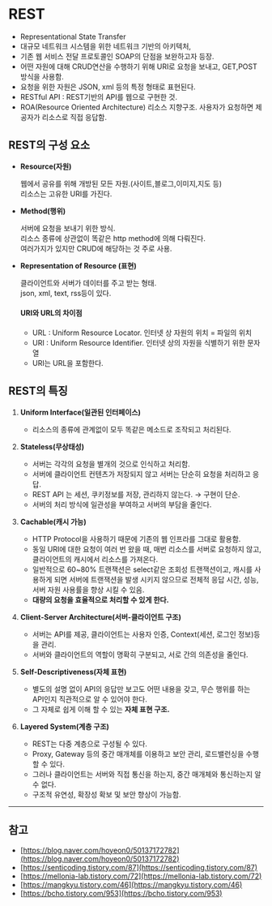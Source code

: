 # REST

- Representational State Transfer
- 대규모 네트워크 시스템을 위한 네트워크 기반의 아키텍처,
- 기존 웹 서비스 전달 프로토콜인 SOAP의 단점을 보완하고자 등장.
- 어떤 자원에 대해 CRUD연산을 수행하기 위해 URI로 요청을 보내고, GET,POST방식을 사용함.
- 요청을 위한 자원은 JSON, xml 등의 특정 형태로 표현된다.
- RESTful API : REST기반의 API를 웹으로 구현한 것.
- ROA(Resource Oriented Architecture) 리소스 지향구조. 사용자가 요청하면 제공자가 리소스로 직접 응답함.


## REST의 구성 요소

- **Resource(자원)**

    웹에서 공유를 위해 개방된 모든 자원.(사이트,블로그,이미지,지도 등)       
    리소스는 고유한 URI를 가진다. 

- **Method(행위)**

    서버에 요청을 보내기 위한 방식.      
    리소스 종류에 상관없이 똑같은 http method에 의해 다뤄진다.        
    여러가지가 있지만 CRUD에 해당하는 것 주로 사용.

- **Representation of Resource (표현)**

    클라이언트와 서버가 데이터를 주고 받는 형태.      
    json, xml, text, rss등이 있다.  

    #### URI와 URL의 차이점

    - URL : Uniform Resource Locator. 인터넷 상 자원의 위치 = 파일의 위치       
    - URI : Uniform Resource Identifier. 인터넷 상의 자원을 식별하기 위한 문자열              
    - URI는 URL을 포함한다. 


## REST의 특징

1. **Uniform Interface(일관된 인터페이스)**
    - 리소스의 종류에 관계없이 모두 똑같은 메소드로 조작되고 처리된다.
    
2. **Stateless(무상태성)**
    - 서버는 각각의 요청을 별개의 것으로 인식하고 처리함.
    - 서버에 클라이언트 컨텐츠가 저장되지 않고 서버는 단순히 요청을 처리하고 응답.
    - REST API 는 세션, 쿠키정보를 저장, 관리하지 않는다. → 구현이 단순.
    - 서버의 처리 방식에 일관성을 부여하고 서버의 부담을 줄인다.
    
3. **Cachable(캐시 가능)**
    - HTTP Protocol을 사용하기 때문에 기존의 웹 인프라를 그대로 활용함.
    - 동일 URI에 대한 요청이 여러 번 왔을 때, 매번 리소스를 서버로 요청하지 않고, 클라이언트의 캐시에서 리소스를 가져온다.
    - 일반적으로 60~80% 트랜잭션은 select같은 조회성 트랜잭션이고, 캐시를 사용하게 되면 서버에 트랜잭션을 발생 시키지 않으므로 전체적 응답 시간, 성능, 서버 자원 사용률을 향상 시킬 수 있음. 
    - **대량의 요청을 효율적으로 처리할 수 있게 한다.**
    
4. **Client-Server Architecture(서버-클라이언트 구조)**
    - 서버는 API를 제공, 클라이언트는 사용자 인증, Context(세션, 로그인 정보)등을 관리.
    - 서버와 클라이언트의 역할이 명확히 구분되고, 서로 간의 의존성을 줄인다.

5. **Self-Descriptiveness(자체 표현)**
    - 별도의 설명 없이 API의 응답만 보고도 어떤 내용을 갖고, 무슨 행위를 하는 API인지 직관적으로 알 수 있어야 한다.
    - 그 자체로 쉽게 이해 할 수 있는 **자체 표현 구조.**

6. **Layered System(계층 구조)**
    - REST는 다중 계층으로 구성될 수 있다.
    - Proxy, Gateway 등의 중간 매개체를 이용하고 보안 관리, 로드밸런싱을 수행 할 수 있다.
    - 그러나 클라이언트는 서버와 직접 통신을 하는지, 중간 매개체와 통신하는지 알 수 없다.
    - 구조적 유연성, 확장성 확보 및 보안 향상이 가능함.

---

## 참고

- [https://blog.naver.com/hoyeon0/50137172782](https://blog.naver.com/hoyeon0/50137172782)
- [https://senticoding.tistory.com/87](https://senticoding.tistory.com/87)
- [https://mellonia-lab.tistory.com/72](https://mellonia-lab.tistory.com/72)
- [https://mangkyu.tistory.com/46](https://mangkyu.tistory.com/46)
- [https://bcho.tistory.com/953](https://bcho.tistory.com/953)
